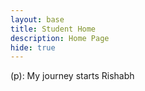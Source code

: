 ```yaml
---
layout: base
title: Student Home 
description: Home Page
hide: true
---
```


(p): My journey starts Rishabh